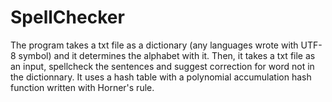 # SpellChecker
The program takes a txt file as a dictionary (any languages wrote with UTF-8 symbol) and it determines the alphabet with it.
Then, it takes a txt file as an input, spellcheck the sentences and suggest correction for word not in the dictionnary.
It uses a hash table with a polynomial accumulation hash function written with Horner's rule.

